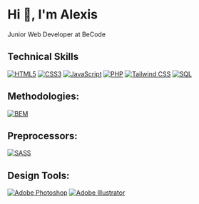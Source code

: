 # Hi 👋, I'm Alexis
Junior Web Developer at BeCode

## Technical Skills
[![HTML5](https://img.shields.io/badge/HTML5-%23E34F26.svg?style=flat&logo=html5&logoColor=white)](https://www.w3.org/html/)
[![CSS3](https://img.shields.io/badge/CSS3-%231572B6.svg?style=flat&logo=css3&logoColor=white)](https://www.w3.org/Style/CSS/Overview.en.html)
[![JavaScript](https://img.shields.io/badge/JavaScript-%23323330.svg?style=flat&logo=javascript&logoColor=%23F7DF1E)](https://developer.mozilla.org/en-US/docs/Web/JavaScript)
[![PHP](https://img.shields.io/badge/PHP-%23777BB4.svg?style=flat&logo=php&logoColor=white)](https://www.php.net/)
[![Tailwind CSS](https://img.shields.io/badge/Tailwind_CSS-%2338B2AC.svg?style=flat&logo=tailwind-css&logoColor=white)](https://tailwindcss.com/)
[![SQL](https://img.shields.io/badge/SQL-%23316192.svg?style=flat&logo=postgresql&logoColor=white)](https://www.sql.org/)

## Methodologies:
[![BEM](https://img.shields.io/badge/BEM-%23F44336.svg?style=flat)](http://getbem.com/)

## Preprocessors:
[![SASS](https://img.shields.io/badge/SASS-hotpink.svg?style=flat&logo=SASS&logoColor=white)](https://sass-lang.com/)

## Design Tools:
[![Adobe Photoshop](https://img.shields.io/badge/Adobe%20Photoshop-%2331A8FF.svg?style=flat&logo=adobe%20photoshop&logoColor=white)](https://www.adobe.com/products/photoshop.html)
[![Adobe Illustrator](https://img.shields.io/badge/Adobe%20Illustrator-%23FF9A00.svg?style=flat&logo=adobe%20illustrator&logoColor=white)](https://www.adobe.com/products/illustrator.html)
